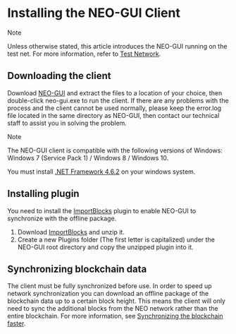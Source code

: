 # Installing the NEO-GUI Client

> [!Note]
>
> Unless otherwise stated,  this article introduces the NEO-GUI running on the test net. For more information, refer to [Test Network](../../network/testnet.md).

## Downloading the client

Download [NEO-GUI](https://neo.org/download) and extract the files to a location of your choice, then double-click neo-gui.exe to run the client. If there are any problems with the process and the client cannot be used normally, please keep the error.log file located in the same directory as NEO-GUI, then contact our technical staff to assist you in solving the problem.

> [!Note]
>
> The NEO-GUI client is compatible with the following versions of Windows: Windows 7 (Service Pack 1) / Windows 8 / Windows 10.
>
> You must install [.NET Framework 4.6.2](https://www.microsoft.com/net/download/framework) on your windows system.

## Installing plugin

You need to install the [ImportBlocks](https://github.com/neo-project/neo-plugins/releases/download/v2.9.4/ImportBlocks.zip) plugin to enable NEO-GUI to synchronize with the offline package.

1. Download [ImportBlocks](https://github.com/neo-project/neo-plugins/releases/download/v2.9.4/ImportBlocks.zip) and unzip it.
2. Create a new Plugins folder (The first letter is capitalized) under the NEO-GUI root directory and copy the unzipped plugin into it. 

## Synchronizing blockchain data

The client must be fully synchronized before use. In order to speed up network synchronization you can download an offline package of the blockchain data up to a certain block height.  This means the client will only need to sync the additional blocks from the NEO network rather than the entire blockchain. For more information,  see [Synchronizing the blockchain faster](../../network/syncblocks.md).
